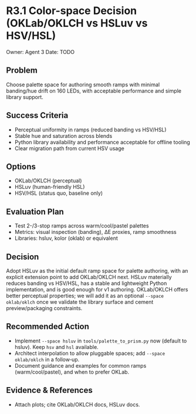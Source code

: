 # R3.1 Color-space Decision (OKLab/OKLCH vs HSLuv vs HSV/HSL)

Owner: Agent 3
Date: TODO

## Problem
Choose palette space for authoring smooth ramps with minimal banding/hue drift on 160 LEDs, with acceptable performance and simple library support.

## Success Criteria
- Perceptual uniformity in ramps (reduced banding vs HSV/HSL)
- Stable hue and saturation across blends
- Python library availability and performance acceptable for offline tooling
- Clear migration path from current HSV usage

## Options
- OKLab/OKLCH (perceptual)
- HSLuv (human-friendly HSL)
- HSV/HSL (status quo, baseline only)

## Evaluation Plan
- Test 2-/3-stop ramps across warm/cool/pastel palettes
- Metrics: visual inspection (banding), ΔE proxies, ramp smoothness
- Libraries: hsluv, kolor (oklab) or equivalent

## Decision
Adopt HSLuv as the initial default ramp space for palette authoring, with an explicit extension point to add OKLab/OKLCH next. HSLuv materially reduces banding vs HSV/HSL, has a stable and lightweight Python implementation, and is good enough for v1 authoring. OKLab/OKLCH offers better perceptual properties; we will add it as an optional `--space oklab/oklch` once we validate the library surface and cement preview/packaging constraints.

## Recommended Action
- Implement `--space hsluv` in `tools/palette_to_prism.py` now (default to hsluv). Keep `hsv` and `hsl` available.
- Architect interpolation to allow pluggable spaces; add `--space oklab/oklch` in a follow‑up.
- Document guidance and examples for common ramps (warm/cool/pastel), and when to prefer OKLab.

## Evidence & References
- Attach plots; cite OKLab/OKLCH docs, HSLuv docs.
